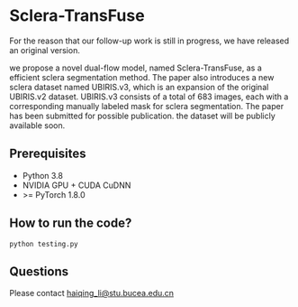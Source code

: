 # Sclera-TransFuse
For the reason that our follow-up work is still in progress, we have released an original version. 

we propose a novel dual-flow model, named Sclera-TransFuse, as a efficient sclera segmentation method. The paper also introduces a new sclera dataset
named UBIRIS.v3, which is an expansion of the original UBIRIS.v2 dataset. UBIRIS.v3 consists of a total of 683 images, each with a corresponding manually labeled mask
for sclera segmentation. The paper has been submitted for possible publication. the dataset will be publicly available soon.


## Prerequisites

- Python 3.8
-  NVIDIA GPU + CUDA CuDNN
-  \>= PyTorch 1.8.0

## How to run the code?

```
python testing.py 
```

## Questions
Please contact haiqing_li@stu.bucea.edu.cn
